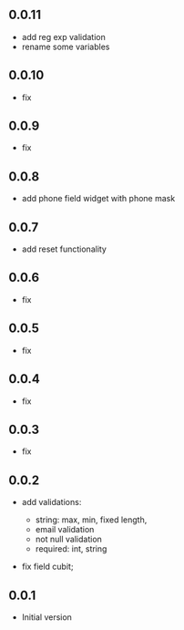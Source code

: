 ## 0.0.11
  - add reg exp validation
  - rename some variables
  
## 0.0.10
  - fix

## 0.0.9
  - fix

## 0.0.8
  - add phone field widget with phone mask

## 0.0.7
  - add reset functionality

## 0.0.6
  - fix

## 0.0.5
  - fix

## 0.0.4
  - fix

## 0.0.3
  - fix

## 0.0.2

- add validations:
    - string: max, min, fixed length,
    - email validation
    - not null validation
    - required: int, string

- fix field cubit;

## 0.0.1

- Initial version